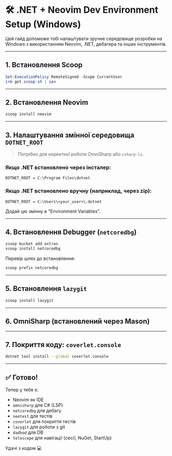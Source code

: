 # 🛠️ .NET + Neovim Dev Environment Setup (Windows)

Цей гайд допоможе тобі налаштувати зручне середовище розробки на Windows з використанням Neovim, .NET, дебагера та інших інструментів.

---

## 1. Встановлення Scoop

```powershell
Set-ExecutionPolicy RemoteSigned -Scope CurrentUser
irm get.scoop.sh | iex
```

---

## 2. Встановлення Neovim

```powershell
scoop install neovim
```

---

## 3. Налаштування змінної середовища `DOTNET_ROOT`

> Потрібно для коректної роботи OmniSharp або `csharp-ls`.

### Якщо .NET встановлено через інсталер:

```
DOTNET_ROOT = C:\Program Files\dotnet
```

### Якщо .NET встановлено вручну (наприклад, через zip):

```
DOTNET_ROOT = C:\Users\<your_user>\.dotnet
```

Додай цю змінну в "Environment Variables".

---

## 4. Встановлення Debugger (`netcoredbg`)

```powershell
scoop bucket add extras
scoop install netcoredbg
```

Перевір шлях до встановлення:

```powershell
scoop prefix netcoredbg
```

---

## 5. Встановлення `lazygit`

```powershell
scoop install lazygit
```

---

## 6. OmniSharp (встановлений через Mason)

---

## 7. Покриття коду: `coverlet.console`

```bash
dotnet tool install --global coverlet.console
```

---

## ✅ Готово!

Тепер у тебе є:

- Neovim як IDE
- `omnisharp` для C# (LSP)
- `netcoredbg` для дебагу
- `neotest` для тестів
- `coverlet` для покриття тестів
- `lazygit` для роботи з git
- `dadbod`  для DB
- `telescope`  для навігації (сесії, NuGet, StartUp)

Удачі з кодом 💻
